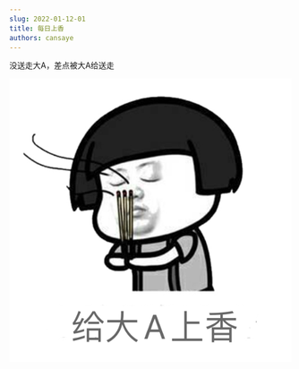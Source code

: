 ```yaml
---
slug: 2022-01-12-01
title: 每日上香
authors: cansaye
---
```


没送走大A，差点被大A给送走

<!--truncate-->

![IMAGE](../bigA.png)
